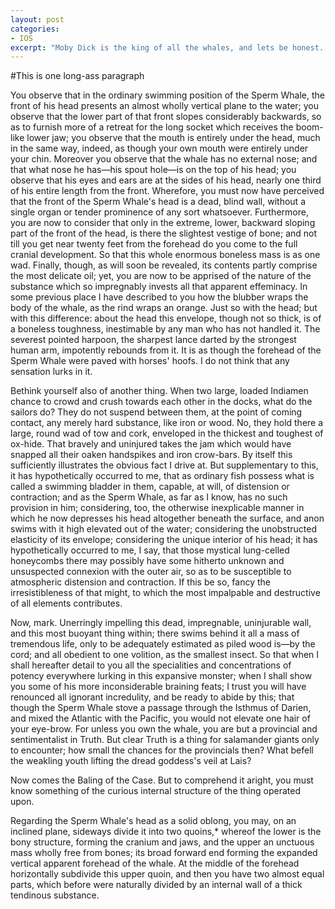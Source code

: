 ```yaml
---
layout: post
categories:
- IOS
excerpt: "Moby Dick is the king of all the whales, and lets be honest...that is pretty badass"
---
```


#This is one long-ass paragraph

<p>You observe that in the ordinary swimming position of the Sperm Whale, the front of his head presents an almost wholly vertical plane to the water; you observe that the lower part of that front slopes considerably backwards, so as to furnish more of a retreat for the long socket which receives the boom-like lower jaw; you observe that the mouth is entirely under the head, much in the same way, indeed, as though your own mouth were entirely under your chin. Moreover you observe that the whale has no external nose; and that what nose he has&mdash;his spout hole&mdash;is on the top of his head; you observe that his eyes and ears are at the sides of his head, nearly one third of his entire length from the front. Wherefore, you must now have perceived that the front of the Sperm Whale's head is a dead, blind wall, without a single organ or tender prominence of any sort whatsoever. Furthermore, you are now to consider that only in the extreme, lower, backward sloping part of the front of the head, is there the slightest vestige of bone; and not till you get near twenty feet from the forehead do you come to the full cranial development. So that this whole enormous boneless mass is as one wad. Finally, though, as will soon be revealed, its contents partly comprise the most delicate oil; yet, you are now to be apprised of the nature of the substance which so impregnably invests all that apparent effeminacy. In some previous place I have described to you how the blubber wraps the body of the whale, as the rind wraps an orange. Just so with the head; but with this difference: about the head this envelope, though not so thick, is of a boneless toughness, inestimable by any man who has not handled it. The severest pointed harpoon, the sharpest lance darted by the strongest human arm, impotently rebounds from it. It is as though the forehead of the Sperm Whale were paved with horses' hoofs. I do not think that any sensation lurks in it.</p>

<p>Bethink yourself also of another thing. When two large, loaded Indiamen chance to crowd and crush towards each other in the docks, what do the sailors do? They do not suspend between them, at the point of coming contact, any merely hard substance, like iron or wood. No, they hold there a large, round wad of tow and cork, enveloped in the thickest and toughest of ox-hide. That bravely and uninjured takes the jam which would have snapped all their oaken handspikes and iron crow-bars. By itself this sufficiently illustrates the obvious fact I drive at. But supplementary to this, it has hypothetically occurred to me, that as ordinary fish possess what is called a swimming bladder in them, capable, at will, of distension or contraction; and as the Sperm Whale, as far as I know, has no such provision in him; considering, too, the otherwise inexplicable manner in which he now depresses his head altogether beneath the surface, and anon swims with it high elevated out of the water; considering the unobstructed elasticity of its envelope; considering the unique interior of his head; it has hypothetically occurred to me, I say, that those mystical lung-celled honeycombs there may possibly have some hitherto unknown and unsuspected connexion with the outer air, so as to be susceptible to atmospheric distension and contraction. If this be so, fancy the irresistibleness of that might, to which the most impalpable and destructive of all elements contributes.</p>

<p>Now, mark. Unerringly impelling this dead, impregnable, uninjurable wall, and this most buoyant thing within; there swims behind it all a mass of tremendous life, only to be adequately estimated as piled wood is&mdash;by the cord; and all obedient to one volition, as the smallest insect. So that when I shall hereafter detail to you all the specialities and concentrations of potency everywhere lurking in this expansive monster; when I shall show you some of his more inconsiderable braining feats; I trust you will have renounced all ignorant incredulity, and be ready to abide by this; that though the Sperm Whale stove a passage through the Isthmus of Darien, and mixed the Atlantic with the Pacific, you would not elevate one hair of your eye-brow. For unless you own the whale, you are but a provincial and sentimentalist in Truth. But clear Truth is a thing for salamander giants only to encounter; how small the chances for the provincials then? What befell the weakling youth lifting the dread goddess's veil at Lais?</p>

<p>Now comes the Baling of the Case. But to comprehend it aright, you must know something of the curious internal structure of the thing operated upon.</p>

<p>Regarding the Sperm Whale's head as a solid oblong, you may, on an inclined plane, sideways divide it into two quoins,* whereof the lower is the bony structure, forming the cranium and jaws, and the upper an unctuous mass wholly free from bones; its broad forward end forming the expanded vertical apparent forehead of the whale. At the middle of the forehead horizontally subdivide this upper quoin, and then you have two almost equal parts, which before were naturally divided by an internal wall of a thick tendinous substance.</p>